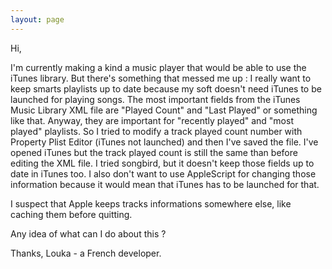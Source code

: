 ```yaml
---
layout: page
---
```




Hi,

I'm currently making a kind a music player that would be able to use the iTunes library.
But there's something that messed me up : I really want to keep smarts playlists up to date because my soft doesn't need iTunes to be launched for playing songs. The most important fields from the iTunes Music Library XML file are "Played Count" and "Last Played" or something like that. 
Anyway, they are important for "recently played" and "most played" playlists.
So I tried to modify a track played count number with Property Plist Editor (iTunes not launched) and then I've saved the file. I've  opened iTunes but the track played count is still the same than before editing the XML file.
I tried songbird, but it doesn't keep those fields up to date in iTunes too.
I also don't want to use AppleScript for changing those information because it would mean that iTunes has to be launched for that.

I suspect that Apple keeps tracks informations somewhere else, like caching them before quitting.

Any idea of what can I do about this ?

Thanks,
Louka - a French developer.
